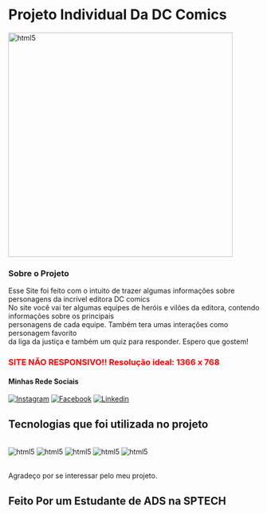 

# Projeto Individual Da DC Comics

<img aling="center" alt="html5" src="https://upload.wikimedia.org/wikipedia/commons/thumb/3/3d/DC_Comics_logo.svg/1024px-DC_Comics_logo.svg.png" width="450px">
<div>
  <h3> Sobre o Projeto </h3>
  Esse Site foi feito com o intuito de trazer algumas informações sobre personagens da incrível editora DC comics<br>
  No site você vai ter algumas equipes de heróis e vilões da editora, contendo informações sobre os principais<br>
  personagens de cada equipe. Também tera umas interações como personagem favorito<br>
  da liga da justiça e também um quiz para responder.
  Espero que gostem!
</div>

<h3 style="color: red;"> SITE NÃO RESPONSIVO!! Resolução ideal: 1366 x 768 </h3>

#### Minhas Rede Sociais

[![Instagram](https://img.shields.io/badge/Instagram-E4405F?style=for-the-badge&logo=instagram&logoColor=white)](https://www.instagram.com/bryansilvaszm/)
[![Facebook](https://img.shields.io/badge/Facebook-1877F2?style=for-the-badge&logo=facebook&logoColor=white)](https://www.facebook.com/bryan.liares)
[![Linkedin](https://img.shields.io/badge/LinkedIn-0077B5?style=for-the-badge&logo=linkedin&logoColor=white)](https://www.linkedin.com/in/bryan-silva-liaris-a61493229/)


## Tecnologias que foi utilizada no projeto

<div style="display: incline_block"><br/>
    <img aling="center" alt="html5" src="https://img.shields.io/badge/HTML-239120?style=for-the-badge&logo=html5&logoColor=white">
    <img aling="center" alt="html5" src="https://img.shields.io/badge/CSS-239120?&style=for-the-badge&logo=css3&logoColor=white">
    <img aling="center" alt="html5" src="https://img.shields.io/badge/JavaScript-323330?style=for-the-badge&logo=javascript&logoColor=F7DF1E">
    <img aling="center" alt="html5" src="https://img.shields.io/badge/Node.js-43853D?style=for-the-badge&logo=node.js&logoColor=white">
    <img aling="center" alt="html5" src="https://img.shields.io/badge/MySQL-005C84?style=for-the-badge&logo=mysql&logoColor=white">
   
</div><br/>

Agradeço por se interessar pelo meu projeto.

## Feito Por um Estudante de ADS na SPTECH
